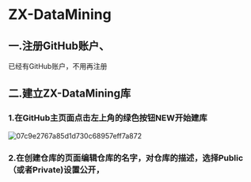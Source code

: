 # ZX-DataMining

## 一.注册GitHub账户、
已经有GitHub账户，不用再注册

## 二.建立ZX-DataMining库

### 1.在GitHub主页面点击左上角的绿色按钮NEW开始建库
![07c9e2767a85d1d730c68957eff7a872](https://github.com/zhang46461/ZX-DataMining/assets/149031189/f941bb32-d69e-4861-b6d9-37ee8f95bb7b)

### 2.在创建仓库的页面编辑仓库的名字，对仓库的描述，选择Public（或者Private)设置公开，

